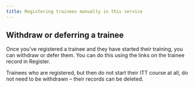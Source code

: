 ```yaml
---
title: Registering trainees manually in this service
---
```

## Withdraw or deferring a trainee

Once you’ve registered a trainee and they have started their training, you can withdraw or defer them. You can do this using the links on the trainee record in Register.

Trainees who are registered, but then do not start their ITT course at all, do not need to be withdrawn – their records can be deleted.

